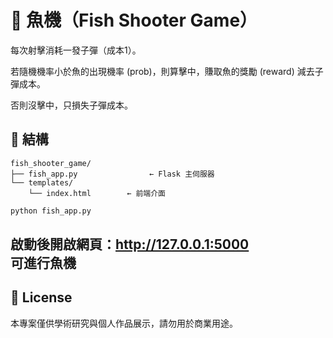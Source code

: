 # 🎣 魚機（Fish Shooter Game）

每次射擊消耗一發子彈（成本1）。

若隨機機率小於魚的出現機率 (prob)，則算擊中，賺取魚的獎勵 (reward) 減去子彈成本。

否則沒擊中，只損失子彈成本。

## 📁 結構
```
fish_shooter_game/
├── fish_app.py                ← Flask 主伺服器
└── templates/
    └── index.html        ← 前端介面
```


```bash
python fish_app.py
```
啟動後開啟網頁：http://127.0.0.1:5000  
可進行魚機
---




## 📜 License

本專案僅供學術研究與個人作品展示，請勿用於商業用途。
